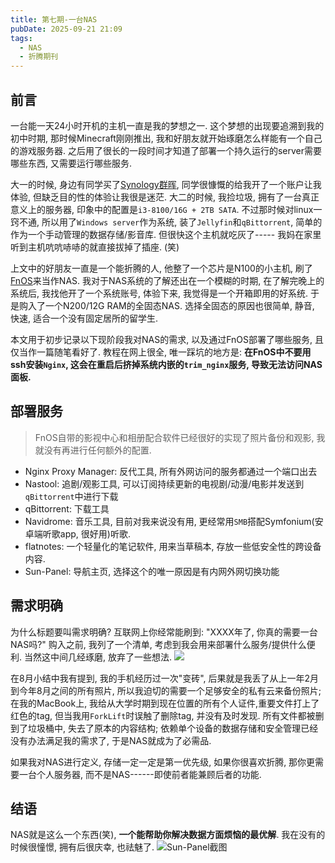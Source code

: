 ```yaml
---
title: 第七期-一台NAS
pubDate: 2025-09-21 21:09
tags:
  - NAS
  - 折腾期刊
---
```

## 前言

一台能一天24小时开机的主机一直是我的梦想之一. 这个梦想的出现要追溯到我的初中时期, 那时候Minecraft刚刚推出, 我和好朋友就开始琢磨怎么样能有一个自己的游戏服务器. 之后用了很长的一段时间才知道了部署一个持久运行的server需要哪些东西, 又需要运行哪些服务. 

大一的时候, 身边有同学买了[Synology群晖](https://www.synology.cn/zh-cn), 同学很慷慨的给我开了一个账户让我体验, 但缺乏目的性的体验让我很是迷茫. 大二的时候, 我捡垃圾, 拥有了一台真正意义上的服务器, 印象中的配置是`i3-8100/16G + 2TB SATA`. 不过那时候对linux一窍不通, 所以用了`Windows server`作为系统, 装了`Jellyfin`和`qBittorrent`, 简单的作为一个手动管理的数据存储/影音库. 但很快这个主机就吃灰了----- 我妈在家里听到主机吭吭哧哧的就直接拔掉了插座. (笑) 

上文中的好朋友一直是一个能折腾的人, 他整了一个芯片是N100的小主机, 刷了[FnOS](https://www.fnnas.com/)来当作NAS. 我对于NAS系统的了解还出在一个模糊的时期, 在了解完晚上的系统后, 我找他开了一个系统账号, 体验下来, 我觉得是一个开箱即用的好系统. 于是购入了一个N200/12G RAM的全固态NAS. 选择全固态的原因也很简单, 静音, 快速, 适合一个没有固定居所的留学生.

本文用于初步记录以下现阶段我对NAS的需求, 以及通过FnOS部署了哪些服务, 且仅当作一篇随笔看好了. 教程在网上很全, 唯一踩坑的地方是: **在FnOS中不要用ssh安装`Nginx`, 这会在重启后挤掉系统内嵌的`trim_nginx`服务, 导致无法访问NAS面板.**
## 部署服务

> FnOS自带的影视中心和相册配合软件已经很好的实现了照片备份和观影, 我就没有再进行任何额外的配置. 

- Nginx Proxy Manager: 反代工具, 所有外网访问的服务都通过一个端口出去
- Nastool: 追剧/观影工具, 可以订阅持续更新的电视剧/动漫/电影并发送到`qBittorrent`中进行下载
- qBittorrent: 下载工具
- Navidrome: 音乐工具, 目前对我来说没有用, 更经常用`SMB`搭配Symfonium(安卓端听歌app, 很好用)听歌.
- flatnotes: 一个轻量化的笔记软件, 用来当草稿本, 存放一些低安全性的跨设备内容.
- Sun-Panel: 导航主页, 选择这个的唯一原因是有内网外网切换功能

## 需求明确

为什么标题要叫需求明确? 互联网上你经常能刷到: "XXXX年了, 你真的需要一台NAS吗?" 购入之前, 我列了一个清单, 考虑到我会用来部署什么服务/提供什么便利. 当然这中间几经琢磨, 放弃了一些想法.
![](https://r2.asyncx.top/2025/09/22/202509220058974.webp)

在8月小结中我有提到, 我的手机经历过一次"变砖", 后果就是我丢了从上一年2月到今年8月之间的所有照片, 所以我迫切的需要一个足够安全的私有云来备份照片; 在我的MacBook上, 我给从大学时期到现在位置的所有个人证件,重要文件打上了红色的tag, 但当我用`ForkLift`时误触了删除tag, 并没有及时发现. 所有文件都被删到了垃圾桶中, 失去了原本的内容结构; 依赖单个设备的数据存储和安全管理已经没有办法满足我的需求了, 于是NAS就成为了必需品.

如果我对NAS进行定义, 存储一定一定是第一优先级, 如果你很喜欢折腾, 那你更需要一台个人服务器, 而不是NAS------即使前者能兼顾后者的功能.

## 结语

NAS就是这么一个东西(笑), **一个能帮助你解决数据方面烦恼的最优解**. 我在没有的时候很憧憬, 拥有后很庆幸, 也祛魅了. 
![Sun-Panel截图](https://r2.asyncx.top/2025/09/22/202509220108811.webp)
